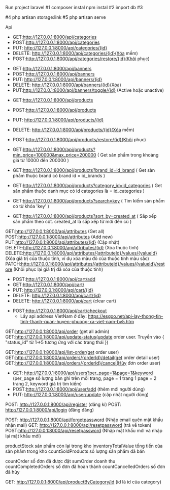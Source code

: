 Run project laravel
#1
composer instal
npm instal
#2
import db
#3

 <!--  -->

#4
php artisan storage:link
#5
php artisan serve

Api

<!-- Categories -->

-   GET:http://127.0.0.1:8000/api/categories
-   POST:http://127.0.0.1:8000/api/categories
-   PUT: http://127.0.0.1:8000/api/categories/{id}
-   DELETE: http://127.0.0.1:8000/api/categories/{id}(Xóa mềm)
-   POST:http://127.0.0.1:8000/api/categories/restore/{id}(Khôi phục)

<!-- Banners -->

-   GET:http://127.0.0.1:8000/api/banners
-   POST:http://127.0.0.1:8000/api/banners
-   PUT: http://127.0.0.1:8000/api/banners/{id}
-   DELETE: http://127.0.0.1:8000/api/banners/{id}(Xóa)
-   PUT:http://127.0.0.1:8000/api/banners/toggle/{id} (Active hoặc unactive)

<!-- Products -->

-   GET:http://127.0.0.1:8000/api/products
-   POST:http://127.0.0.1:8000/api/products
-   PUT: http://127.0.0.1:8000/api/products/{id}
-   DELETE: http://127.0.0.1:8000/api/products/{id}(Xóa mềm)
-   POST:http://127.0.0.1:8000/api/products/restore/{id}(Khôi phục)

-   GET:http://127.0.0.1:8000/api/products?min_price=100000&max_price=200000 ( Get sản phẩm trong khoảng giá từ 10000 đến 200000 )
-   GET:http://127.0.0.1:8000/api/products?brand_id=id_brand ( Get sản phẩm thuộc brand có brand id = id_brands )
-   GET:http://127.0.0.1:8000/api/products?category_id=id_categories ( Get sản phẩm thuộc danh mục có id categories là = id_categories )
-   GET:http://127.0.0.1:8000/api/products?search=key ( Tìm kiếm sản phẩm có từ khóa 'key' )
-   GET:http://127.0.0.1:8000/api/products?sort_by=created_at ( Sắp xếp sản phẩm theo cột. created_at là sắp xếp từ mới đến cũ )

<!-- Attribute -->
GET:http://127.0.0.1:8000/api/attributes (Get all)
POST:http://127.0.0.1:8000/api/attributes (Add new)
PUT:http://127.0.0.1:8000/api/attributes/{id} (Cập nhật)
DELETE:http://127.0.0.1:8000/api/attributes/{id} (Xóa thuộc tính)
DELETE:http://127.0.0.1:8000/api/attributes/{attributeId}/values/{valueId} (Xóa giá trị của thuộc tính, ví dụ xóa màu đỏ của thuộc tính màu sắc)
PATCH:http://127.0.0.1:8000/api/attributes/{attributeId}/values/{valueId}/restore (Khôi phục lại giá trị đã xóa của thuộc tính)

<!-- Cart -->

-   POST:http://127.0.0.1:8000/api/cart/add
-   GET:http://127.0.0.1:8000/api/cart/
-   PUT: http://127.0.0.1:8000/api/cart/{id}
-   DELETE: http://127.0.0.1:8000/api/cart/{id}
-   DELETE: http://127.0.0.1:8000/api/cart (clear cart)

<!-- Checkout -->

-   POST:http://127.0.0.1:8000/api/cart/checkout
    -   Lấy api address VietNam ở đây: https://esgoo.net/api-lay-thong-tin-tinh-thanh-quan-huyen-phuong-xa-viet-nam-bv5.htm


<!-- order -->
 GET:http://127.0.0.1:8000/api/order (get all admin)
 GET:http://127.0.0.1:8000/api/update-status(update order user. 
 Truyền vào {
  "status_id" từ 1->5 tương ứng với các trạng thái
})

 GET:http://127.0.0.1:8000/api/list-order(get order user)
 GET:http://127.0.0.1:8000/api/orders/{orderId}/detail(get order detail user)
 GET:http://127.0.0.1:8000/api/orders/{orderId}/cancel(Hủy đơn order user)

<!-- User -->

-   GET: http://127.0.0.1:8000/api/users?per_page=1&page=1&keyword (per_page số lượng bản ghi trên mỗi trang, page = 1 trang 1 page = 2 trang 2, keyword giá trị tìm kiếm)
-   POST:http://127.0.0.1:8000/api/user/add (thêm mới người dùng)
-   PUT: http://127.0.0.1:8000/api/user/update (cập nhật người dùng)

<!-- Auth -->
POST: http://127.0.0.1:8000/api/register (đăng kí)
POST: http://127.0.0.1:8000/api/login (đăng đăng)

<!-- Resetpassword -->
POST: http://127.0.0.1:8000/api/forgetpassword (Nhập email quên mật khẩu nhận mail)
GET: http://127.0.0.1:8000/api/resetpassword (trả vể token)
POST:http://127.0.0.1:8000/api/resetpassword (Nhập mật khẩu mới và nhập lại mật khẩu mới)

<!-- Dashboard -->
productStock sản phẩm còn lại trong kho
inventoryTotalValue tổng tiền của sản phẩm trong kho
countSoldProducts số lượng sản phẩm đã bán

countOrder số đơn đã được đặt
sumOrder doanh thu
countCompletedOrders số đơn đã hoàn thành
countCancelledOrders số đơn đã hủy

GET: http://127.0.0.1:8000/api/productByCategory/id (id là id của category)